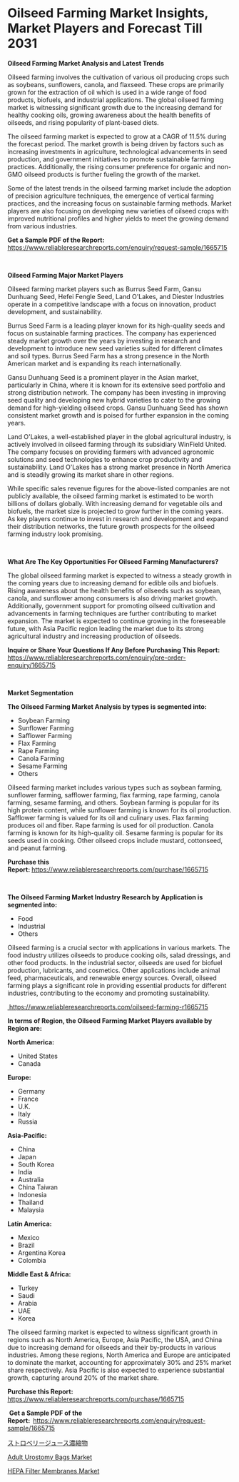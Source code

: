 <p><h1>Oilseed Farming Market Insights, Market Players and Forecast Till 2031</h1></p><p><strong>Oilseed Farming Market Analysis and Latest Trends</strong></p>
<p><p>Oilseed farming involves the cultivation of various oil producing crops such as soybeans, sunflowers, canola, and flaxseed. These crops are primarily grown for the extraction of oil which is used in a wide range of food products, biofuels, and industrial applications. The global oilseed farming market is witnessing significant growth due to the increasing demand for healthy cooking oils, growing awareness about the health benefits of oilseeds, and rising popularity of plant-based diets.</p><p>The oilseed farming market is expected to grow at a CAGR of 11.5% during the forecast period. The market growth is being driven by factors such as increasing investments in agriculture, technological advancements in seed production, and government initiatives to promote sustainable farming practices. Additionally, the rising consumer preference for organic and non-GMO oilseed products is further fueling the growth of the market.</p><p>Some of the latest trends in the oilseed farming market include the adoption of precision agriculture techniques, the emergence of vertical farming practices, and the increasing focus on sustainable farming methods. Market players are also focusing on developing new varieties of oilseed crops with improved nutritional profiles and higher yields to meet the growing demand from various industries.</p></p>
<p><strong>Get a Sample PDF of the Report:&nbsp;</strong> <a href="https://www.reliableresearchreports.com/enquiry/request-sample/1665715">https://www.reliableresearchreports.com/enquiry/request-sample/1665715</a></p>
<p>&nbsp;</p>
<p><strong>Oilseed Farming Major Market Players</strong></p>
<p><p>Oilseed farming market players such as Burrus Seed Farm, Gansu Dunhuang Seed, Hefei Fengle Seed, Land O'Lakes, and Diester Industries operate in a competitive landscape with a focus on innovation, product development, and sustainability.</p><p>Burrus Seed Farm is a leading player known for its high-quality seeds and focus on sustainable farming practices. The company has experienced steady market growth over the years by investing in research and development to introduce new seed varieties suited for different climates and soil types. Burrus Seed Farm has a strong presence in the North American market and is expanding its reach internationally.</p><p>Gansu Dunhuang Seed is a prominent player in the Asian market, particularly in China, where it is known for its extensive seed portfolio and strong distribution network. The company has been investing in improving seed quality and developing new hybrid varieties to cater to the growing demand for high-yielding oilseed crops. Gansu Dunhuang Seed has shown consistent market growth and is poised for further expansion in the coming years.</p><p>Land O'Lakes, a well-established player in the global agricultural industry, is actively involved in oilseed farming through its subsidiary WinField United. The company focuses on providing farmers with advanced agronomic solutions and seed technologies to enhance crop productivity and sustainability. Land O'Lakes has a strong market presence in North America and is steadily growing its market share in other regions.</p><p>While specific sales revenue figures for the above-listed companies are not publicly available, the oilseed farming market is estimated to be worth billions of dollars globally. With increasing demand for vegetable oils and biofuels, the market size is projected to grow further in the coming years. As key players continue to invest in research and development and expand their distribution networks, the future growth prospects for the oilseed farming industry look promising.</p></p>
<p>&nbsp;</p>
<p><strong>What Are The Key Opportunities For Oilseed Farming Manufacturers?</strong></p>
<p><p>The global oilseed farming market is expected to witness a steady growth in the coming years due to increasing demand for edible oils and biofuels. Rising awareness about the health benefits of oilseeds such as soybean, canola, and sunflower among consumers is also driving market growth. Additionally, government support for promoting oilseed cultivation and advancements in farming techniques are further contributing to market expansion. The market is expected to continue growing in the foreseeable future, with Asia Pacific region leading the market due to its strong agricultural industry and increasing production of oilseeds.</p></p>
<p><strong>Inquire or Share Your Questions If Any Before Purchasing This Report:</strong> <a href="https://www.reliableresearchreports.com/enquiry/pre-order-enquiry/1665715">https://www.reliableresearchreports.com/enquiry/pre-order-enquiry/1665715</a></p>
<p>&nbsp;</p>
<p><strong>Market Segmentation</strong></p>
<p><strong>The Oilseed Farming Market Analysis by types is segmented into:</strong></p>
<p><ul><li>Soybean Farming</li><li>Sunflower Farming</li><li>Safflower Farming</li><li>Flax Farming</li><li>Rape Farming</li><li>Canola Farming</li><li>Sesame Farming</li><li>Others</li></ul></p>
<p><p>Oilseed farming market includes various types such as soybean farming, sunflower farming, safflower farming, flax farming, rape farming, canola farming, sesame farming, and others. Soybean farming is popular for its high protein content, while sunflower farming is known for its oil production. Safflower farming is valued for its oil and culinary uses. Flax farming produces oil and fiber. Rape farming is used for oil production. Canola farming is known for its high-quality oil. Sesame farming is popular for its seeds used in cooking. Other oilseed crops include mustard, cottonseed, and peanut farming.</p></p>
<p><strong>Purchase this Report:&nbsp;</strong><a href="https://www.reliableresearchreports.com/purchase/1665715">https://www.reliableresearchreports.com/purchase/1665715</a></p>
<p>&nbsp;</p>
<p><strong>The Oilseed Farming Market Industry Research by Application is segmented into:</strong></p>
<p><ul><li>Food</li><li>Industrial</li><li>Others</li></ul></p>
<p><p>Oilseed farming is a crucial sector with applications in various markets. The food industry utilizes oilseeds to produce cooking oils, salad dressings, and other food products. In the industrial sector, oilseeds are used for biofuel production, lubricants, and cosmetics. Other applications include animal feed, pharmaceuticals, and renewable energy sources. Overall, oilseed farming plays a significant role in providing essential products for different industries, contributing to the economy and promoting sustainability.</p></p>
<p><a href="https://www.reliableresearchreports.com/oilseed-farming-r1665715">&nbsp;https://www.reliableresearchreports.com/oilseed-farming-r1665715</a></p>
<p><strong>In terms of Region, the Oilseed Farming Market Players available by Region are:</strong></p>
<p>
    <p> <strong> North America: </strong>
        <ul>
            <li>United States</li>
            <li>Canada</li>
        </ul>
        </p> 
    <p> <strong> Europe: </strong>
        <ul>
            <li>Germany</li>
            <li>France</li>
            <li>U.K.</li>
            <li>Italy</li>
            <li>Russia</li>
        </ul>
        </p> 
    <p> <strong> Asia-Pacific: </strong>
        <ul>
            <li>China</li>
            <li>Japan</li>
            <li>South Korea</li>
            <li>India</li>
            <li>Australia</li>
            <li>China Taiwan</li>
            <li>Indonesia</li>
            <li>Thailand</li>
            <li>Malaysia</li>
        </ul>
        </p> 
    <p> <strong> Latin America: </strong>
        <ul>
            <li>Mexico</li>
            <li>Brazil</li>
            <li>Argentina Korea</li>
            <li>Colombia</li>
        </ul>
        </p> 
    <p> <strong> Middle East & Africa: </strong>
        <ul>
            <li>Turkey</li>
            <li>Saudi</li>
            <li>Arabia</li>
            <li>UAE</li>
            <li>Korea</li>
        </ul>
    </p>
    </p>
<p><p>The oilseed farming market is expected to witness significant growth in regions such as North America, Europe, Asia Pacific, the USA, and China due to increasing demand for oilseeds and their by-products in various industries. Among these regions, North America and Europe are anticipated to dominate the market, accounting for approximately 30% and 25% market share respectively. Asia Pacific is also expected to experience substantial growth, capturing around 20% of the market share.</p></p>
<p><strong>Purchase this Report: </strong><a href="https://www.reliableresearchreports.com/purchase/1665715">https://www.reliableresearchreports.com/purchase/1665715</a></p>
<p>&nbsp;<strong>Get a Sample PDF of the Report:&nbsp;&nbsp;</strong><a href="https://www.reliableresearchreports.com/enquiry/request-sample/1665715">https://www.reliableresearchreports.com/enquiry/request-sample/1665715</a></p>
<p><strong></strong></p>
<p><p><a href="https://github.com/ihabdkwlxs948/Market-Research-Report-List-2/blob/main/74890146767.md">ストロベリージュース濃縮物</a></p><p><a href="https://view.publitas.com/reportprime-1/decoding-adult-urostomy-bags-market-metrics-market-share-trends-and-growth-patterns/">Adult Urostomy Bags Market</a></p><p><a href="https://issuu.com/reportprime-2/docs/hepa-filter-membranes-market-size-2030.pptx">HEPA Filter Membranes Market</a></p></p>